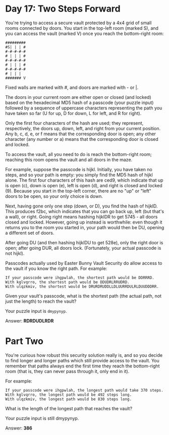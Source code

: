 # Day 17: Two Steps Forward

You're trying to access a secure vault protected by a 4x4 grid of small rooms connected by doors. You start in the top-left room (marked S), and you can access the vault (marked V) once you reach the bottom-right room:

```
#########
#S| | | #
#-#-#-#-#
# | | | #
#-#-#-#-#
# | | | #
#-#-#-#-#
# | | |  
####### V
```

Fixed walls are marked with #, and doors are marked with - or |.

The doors in your current room are either open or closed (and locked) based on the hexadecimal MD5 hash of a passcode (your puzzle input) followed by a sequence of uppercase characters representing the path you have taken so far (U for up, D for down, L for left, and R for right).

Only the first four characters of the hash are used; they represent, respectively, the doors up, down, left, and right from your current position. Any b, c, d, e, or f means that the corresponding door is open; any other character (any number or a) means that the corresponding door is closed and locked.

To access the vault, all you need to do is reach the bottom-right room; reaching this room opens the vault and all doors in the maze.

For example, suppose the passcode is hijkl. Initially, you have taken no steps, and so your path is empty: you simply find the MD5 hash of hijkl alone. The first four characters of this hash are ced9, which indicate that up is open (c), down is open (e), left is open (d), and right is closed and locked (9). Because you start in the top-left corner, there are no "up" or "left" doors to be open, so your only choice is down.

Next, having gone only one step (down, or D), you find the hash of hijklD. This produces f2bc, which indicates that you can go back up, left (but that's a wall), or right. Going right means hashing hijklDR to get 5745 - all doors closed and locked. However, going up instead is worthwhile: even though it returns you to the room you started in, your path would then be DU, opening a different set of doors.

After going DU (and then hashing hijklDU to get 528e), only the right door is open; after going DUR, all doors lock. (Fortunately, your actual passcode is not hijkl).

Passcodes actually used by Easter Bunny Vault Security do allow access to the vault if you know the right path. For example:

```
If your passcode were ihgpwlah, the shortest path would be DDRRRD.
With kglvqrro, the shortest path would be DDUDRLRRUDRD.
With ulqzkmiv, the shortest would be DRURDRUDDLLDLUURRDULRLDUUDDDRR.
```

Given your vault's passcode, what is the shortest path (the actual path, not just the length) to reach the vault?

Your puzzle input is `dmypynyp`.

Answer: **RDRDUDLRDR**

# Part Two

You're curious how robust this security solution really is, and so you decide to find longer and longer paths which still provide access to the vault. You remember that paths always end the first time they reach the bottom-right room (that is, they can never pass through it, only end in it).

For example:

```
If your passcode were ihgpwlah, the longest path would take 370 steps.
With kglvqrro, the longest path would be 492 steps long.
With ulqzkmiv, the longest path would be 830 steps long.
```
What is the length of the longest path that reaches the vault?

Your puzzle input is still dmypynyp.

Answer: **386**

